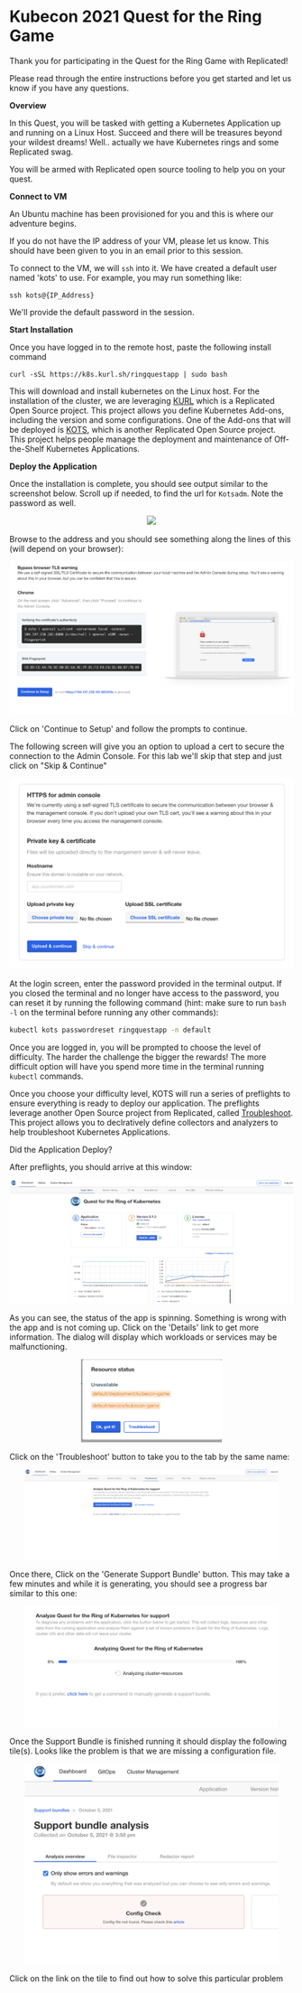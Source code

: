 <h1>Kubecon 2021 Quest for the Ring Game</h1>

Thank you for participating in the Quest for the Ring Game with Replicated!

Please read through the entire instructions before you get started and let us know if you have any questions.

**Overview**

In this Quest, you will be tasked with getting a Kubernetes Application up and running on a Linux Host. Succeed and there will be treasures beyond your wildest dreams! Well.. actually we have Kubernetes rings and some Replicated swag.

You will be armed with Replicated open source tooling to help you on your quest.

**Connect to VM**

An Ubuntu machine has been provisioned for you and this is where our adventure begins.

If you do not have the IP address of your VM, please let us know. This should have been given to you in an email prior to this session.

To connect to the VM, we will `ssh` into it. We have created a default user named 'kots' to use. For example, you may run something like:

```shell
ssh kots@{IP_Address}
```

We'll provide the default password in the session.

**Start Installation**

Once you have logged in to the remote host, paste the following install command

```shell
curl -sSL https://k8s.kurl.sh/ringquestapp | sudo bash
```

This will download and install kubernetes on the Linux host. For the installation of the cluster, we are leveraging [KURL](https://kurl.sh) which is a Replicated Open Source project. This project allows you define Kubernetes Add-ons, including the version and some configurations. One of the Add-ons that will be deployed is [KOTS](https://kots.io), which is another Replicated Open Source project. This project helps people manage the deployment and maintenance of Off-the-Shelf Kubernetes Applications.

**Deploy the Application**

Once the installation is complete, you should see output similar to the screenshot below. Scroll up if needed, to find the url for `Kotsadm`. Note the password as well.

<p align="center"><img src=./content/term-output.png)></img></p>

Browse to the address and you should see something along the lines of this (will depend on your browser):

![TLS Warning](./content/tls-warn.png)

Click on 'Continue to Setup' and follow the prompts to continue.

The following screen will give you an option to upload a cert to secure the connection to the Admin Console. For this lab we'll skip that step and just click on "Skip & Continue"

![Upload Certificates](./content/upload-certs.png)

At the login screen, enter the password provided in the terminal output. If you closed the terminal and no longer have access to the password, you can reset it by running the following command (hint: make sure to run <code>bash -l</code> on the terminal before running any other commands):

```bash script
kubectl kots passwordreset ringquestapp -n default
```

Once you are logged in, you will be prompted to choose the level of difficulty. The harder the challenge the bigger the rewards! The more difficult option will have you spend more time in the terminal running `kubectl` commands.

Once you choose your difficulty level, KOTS will run a series of preflights to ensure everything is ready to deploy our application. The preflights leverage another Open Source project from Replicated, called [Troubleshoot](https://troubleshoot.sh). This project allows you to declratively define collectors and analyzers to help troubleshoot Kubernetes Applications.

Did the Application Deploy?

After preflights, you should arrive at this window:

![Admin Console](./content/admin-console.png)

As you can see, the status of the app is spinning. Something is wrong with the app and is not coming up.
Click on the 'Details' link to get more information. The dialog will display which workloads or services may be malfunctioning.

<p align="center"><img src="./content/service-status.png" width=250 ></img></p>


Click on the 'Troubleshoot' button to take you to the tab by the same name:

<p align="center"><img src="./content/troubleshoot-page.png" width=450 ></img></p>

Once there, Click on the 'Generate Support Bundle' button. This may take a few minutes and while it is generating, you should see a progress bar similar to this one:

<p align="center"><img src="./content/bundle-progress.png" width=450 ></img></p>

Once the Support Bundle is finished running it should display the following tile(s). Looks like the problem is that we are missing a configuration file. 

<p align="center"><img src="./content/tile-error.png" width=450 ></img></p>

Click on the link on the tile to find out how to solve this particular problem
